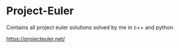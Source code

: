 # Project-Euler
Contains all project euler solutions solved by me in c++ and python

https://projecteuler.net/
